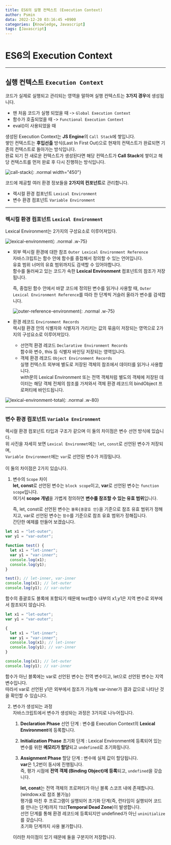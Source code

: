 ```yaml
---
title: ES6의 실행 컨텍스트 (Execution Context)
author: Psmin
data: 2022-12-20 03:16:45 +0900
categories: [Knowledge, Javascript]
tags: [Javascript]
---
```


# ES6의 Execution Context

---

## 실행 컨텍스트 `Execution Context`

코드가 실제로 실행되고 관리되는 영역을 말하며 실행 컨텍스트는 **3가지 경우**에 생성됩니다.

- 맨 처음 코드가 실행 되었을 때 -> `Global Execution Context`
- 함수가 호출되었을 때 -> `Functional Execution Context`
- eval()이 사용되었을 때

생성된 Execution Context는 **JS Engine**의 `Call Stack`에 쌓입니다.  
쌓인 컨텍스트는 **후입선출** 방식(Last In First Out)으로 현재의 컨텍스트가 완료되면 기존의 컨텍스트로 돌아가는 방식입니다.  
완료 되기 전 새로운 컨텍스트가 생성된다면 해당 컨텍스트가 **Call Stack**에 쌓이고 해당 컨텍스트를 먼저 완료 후 다시 진행하는 방식입니다.

![call-stack](/assets/img/js-call-stack.png){: .normal width="450"}

코드에 제공할 여러 환경 정보들을 **2가지의 컨포넌트**로 관리합니다.

- 렉시컬 환경 컴포넌트 `Lexical Environment`
- 변수 환경 컴포넌트 `Variable Environment`

---

### 렉시컬 환경 컴포넌트 `Lexical Environment`

Lexical Environment는 2가지의 구성요소로 이루어져있다.

![lexical-environment](/assets/img/lexical-environment.png){: .normal .w-75}

- 외부 렉시컬 환경에 대한 참조 `Outer Lexical Environment Reference`  
  자바스크립트는 함수 안에 함수를 중첩해서 정의할 수 있는 언어입니다.  
  유효 범위 너머의 유효 범위까지도 검색할 수 있어야합니다.  
  함수를 둘러싸고 있는 코드가 속한 **Lexical Environment** 컴포넌트의 참조가 저장됩니다.

  즉, 중첩된 함수 안에서 바깥 코드에 정의된 변수를 읽거나 사용할 때, `Outer Lexical Environment Reference`를 따라 한 단계씩 거슬러 올라가 변수를 검색합니다.

  ![outer-reference-environment](/assets/img/outer-reference-environment.png){: .normal .w-75}

- 환경 레코드 `Environment Records`  
  렉시컬 환경 안의 식별자와 식별자가 가리키는 값의 묶음이 저장되는 영역으로 2가지의 구성요소로 이루어져있다.

  - 선언적 환경 레코드 `Declarative Environment Records`  
    함수와 변수, this 등 식별자 바인딩 저장되는 영역입니다.
  - 객체 환경 레코드 `Object Environment Records`  
    실행 컨텍스트 외부에 별도로 저장된 객체의 참조에서 데이터를 읽거나 사용합니다.  
    with문의 Lexical Environment 또는 전역 객체처럼 별도의 객체에 저장된 데이터는 해당 객체 전체의 참조를 가져와서 객체 환경 레코드의 bindObject 프로퍼티에 바인드됩니다.

![lexical-environment-total](/assets/img/lexical-environment-total.png){: .normal .w-80}

---

### 변수 환경 컴포넌트 `Variable Environment`

렉시컬 환경 컴포넌트 타입과 구조가 같으며 이 둘의 차이점은 변수 선언 방식에 있습니다.  
위 사진을 자세히 보면 `Lexical Environmet`에는 `let`, `const`로 선언된 변수가 저장되며,  
`Variable Environment`에는 `var`로 선언된 변수가 저장됩니다.  
<br/>
이 둘의 차이점은 2가지 있습니다.

1. 변수의 `Scope` 차이  
   **let, const**로 선언된 변수는 `block scope`이고, **var**로 선언된 변수는 `function scope`입니다.  
   여기서 **scope 개념**을 가볍게 정의하면 **변수를 참조할 수 있는 유효 범위**입니다.

   즉, let, const로 선언된 변수는 `블록{중괄호 안}`을 기준으로 참조 유효 범위가 정해지고, var로 선언된 변수는 `함수`를 기준으로 참조 유효 범위가 정해집니다.  
   간단한 예제를 만들어 보겠습니다.

```javascript
let x1 = "let-outer";
var y1 = "var-outer";

function test() {
  let x1 = "let-inner";
  var y1 = "var-inner";
  console.log(x1);
  console.log(y1);
}

test(); // let-inner, var-inner
console.log(x1); // let-outer
console.log(y1); // var-outer
```

함수의 중괄호도 블록에 포함되기 때문에 test함수 내부의 x1,y1은 지역 변수로 외부에서 참조되지 않습니다.

```javascript
let x1 = "let-outer";
var y1 = "var-outer";

{
  let x1 = "let-inner";
  var y1 = "var-inner";
  console.log(x1); // let-inner
  console.log(y1); // var-inner
}

console.log(x1); // let-outer
console.log(y1); // var-inner
```

함수가 아닌 블록에는 var로 선언된 변수는 전역 변수이고, let으로 선언된 변수는 지역 변수입니다.  
따라서 var로 선언된 y1은 외부에서 참조가 가능해 var-inner가 결과 값으로 나타난 것을 확인할 수 있습니다.

2. 변수가 생성되는 과정  
   자바스크립트에서 변수가 생성돠는 과정은 3가지로 나누어집니다.

   1. **Declaration Phase** 선언 단계 : 변수를 Execution Context의 **Lexical Environment**에 등록합니다.
   2. **Initialization Phase** 초기화 단계 : Lexical Environment에 등록되어 있는 변수를 위한 **메모리가 할당**되고 `undefined`로 초기화됩니다.
   3. **Assignment Phase** 할당 단계 : 변수에 실제 값이 할당됩니다.  
      **var**은 1,2번이 동시에 진행됩니다.  
      즉, 평가 시점에 **전역 객체 (Binding Object)에 등록**되고, `undefined`을 갖습니다.

      **let, const**는 전역 객체의 프로퍼티가 아닌 블록 스코프 내에 존재합니다. (window.x로 참조 불가능)  
      평가를 마친 후 프로그램이 실행되어 초기화 단계(즉, 런타임이 실행되어 코드를 만나는 단계)까지 `TDZ`(**Temporal Dead Zone**)이 발생합니다.  
      선언 단계를 통해 환경 레코드에 등록되지만 undefined가 아닌 `uninitialize`를 갖습니다.  
      초기화 단계까지 사용 불가합니다.

   이러한 차이점이 있기 때문에 둘을 구분지어 저장합니다.
